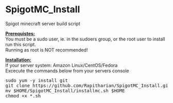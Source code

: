 # SpigotMC_Install
Spigot minecraft server build script

<b><u>Prerequistes:</u></b><br>
  You must be a sudo user, ie. in the sudoers group, or the root user to install run this script.<br>
  Running as root is NOT recommended!<br>

<b><u>Installation:</u></b><br>
  If your server system: Amazon Linux/CentOS/Fedora<br>
  Excecute the commands below from your servers console<br>

<pre>
sudo yum -y install git
git clone https://github.com/Rapitharian/SpigotMC_Install.git
mv $HOME/SpigotMC_Install/installmc.sh $HOME
chmod +x *.sh
</pre>
